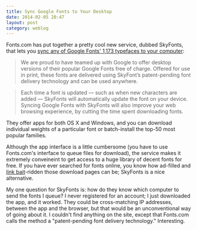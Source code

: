 ```yaml
---
title: Sync Google Fonts to Your Desktop
date: 2014-02-05 20:47
layout: post
category: weblog
---
```

Fonts.com has put together a pretty cool new service, dubbed SkyFonts, that lets you [sync any of Google Fonts' 1,173 typefaces to your computer](http://www.fonts.com/web-fonts/google): 

> We are proud to have teamed up with Google to offer desktop versions of their popular Google Fonts free of charge. Offered for use in print, these fonts are delivered using SkyFont’s patent-pending font delivery technology and can be used anywhere.

> Each time a font is updated — such as when new characters are added — SkyFonts will automatically update the font on your device. Syncing Google Fonts with SkyFonts will also improve your web browsing experience, by cutting the time spent downloading fonts.

They offer apps for both OS X and Windows, and you can download individual weights of a particular font or batch-install the top-50 most popular families. 

Although the app interface is a little cumbersome (you have to use Fonts.com's interface to queue files for download), the service makes it extremely conveineint to get access to a huge library of decent fonts for free. If you have ever searched for fonts online, you know how ad-filled and [link bait](http://en.wikipedia.org/wiki/Link_bait)-ridden those download pages can be; SkyFonts is a nice alternative.  

My one question for SkyFonts is: how do they know which computer to send the fonts I queue? I never registered for an account; I just downloaded the app, and it worked. They could be cross-matching IP addresses, between the app and the browser, but that would be an unconventional way of going about it. I couldn't find anything on the site, except that Fonts.com calls the method a "patent-pending font delivery technology." Interesting.  

